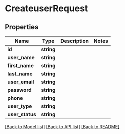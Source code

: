 # CreateuserRequest

## Properties
Name | Type | Description | Notes
------------ | ------------- | ------------- | -------------
**id** | **string** |  | 
**user_name** | **string** |  | 
**first_name** | **string** |  | 
**last_name** | **string** |  | 
**user_email** | **string** |  | 
**password** | **string** |  | 
**phone** | **string** |  | 
**user_type** | **string** |  | 
**user_status** | **string** |  | 

[[Back to Model list]](../../README.md#documentation-for-models) [[Back to API list]](../../README.md#documentation-for-api-endpoints) [[Back to README]](../../README.md)

